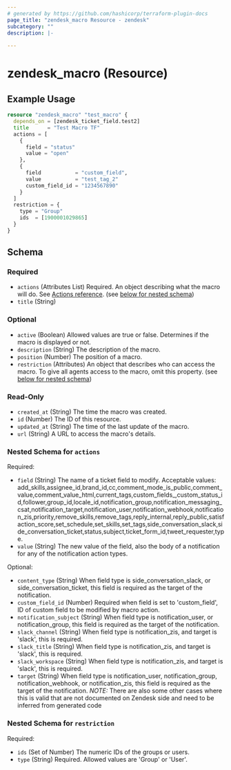```yaml
---
# generated by https://github.com/hashicorp/terraform-plugin-docs
page_title: "zendesk_macro Resource - zendesk"
subcategory: ""
description: |-
  
---
```


# zendesk_macro (Resource)



## Example Usage

```terraform
resource "zendesk_macro" "test_macro" {
  depends_on = [zendesk_ticket_field.test2]
  title      = "Test Macro TF"
  actions = [
    {
      field = "status"
      value = "open"
    },
    {
      field           = "custom_field",
      value           = "test_tag_2"
      custom_field_id = "1234567890"
    }
  ]
  restriction = {
    type = "Group"
    ids  = [1900001029865]
  }
}
```

<!-- schema generated by tfplugindocs -->
## Schema

### Required

- `actions` (Attributes List) Required. An object describing what the macro will do. See [Actions reference](https://developer.zendesk.com/documentation/ticketing/reference-guides/actions-reference). (see [below for nested schema](#nestedatt--actions))
- `title` (String)

### Optional

- `active` (Boolean) Allowed values are true or false. Determines if the macro is displayed or not.
- `description` (String) The description of the macro.
- `position` (Number) The position of a macro.
- `restriction` (Attributes) An object that describes who can access the macro. To give all agents access to the macro, omit this property. (see [below for nested schema](#nestedatt--restriction))

### Read-Only

- `created_at` (String) The time the macro was created.
- `id` (Number) The ID of this resource.
- `updated_at` (String) The time of the last update of the macro.
- `url` (String) A URL to access the macro's details.

<a id="nestedatt--actions"></a>
### Nested Schema for `actions`

Required:

- `field` (String) The name of a ticket field to modify. Acceptable values: add_skills,assignee_id,brand_id,cc,comment_mode_is_public,comment_value,comment_value_html,current_tags,custom_fields_,custom_status_id,follower,group_id,locale_id,notification_group,notification_messaging_csat,notification_target,notification_user,notification_webhook,notification_zis,priority,remove_skills,remove_tags,reply_internal,reply_public,satisfaction_score,set_schedule,set_skills,set_tags,side_conversation_slack,side_conversation_ticket,status,subject,ticket_form_id,tweet_requester,type.
- `value` (String) The new value of the field, also the body of a notification for any of the notification action types.

Optional:

- `content_type` (String) When field type is side_conversation_slack, or side_conversation_ticket, this field is required as the target of the notification.
- `custom_field_id` (Number) Required when field is set to 'custom_field', ID of custom field to be modified by macro action.
- `notification_subject` (String) When field type is notification_user, or notification_group, this field is required as the target of the notification.
- `slack_channel` (String) When field type is notification_zis, and target is 'slack', this is required.
- `slack_title` (String) When field type is notification_zis, and target is 'slack', this is required.
- `slack_workspace` (String) When field type is notification_zis, and target is 'slack', this is required.
- `target` (String) When field type is notification_user, notification_group, notification_webhook, or notification_zis, this field is required as the target of the notification. *NOTE:* There are also some other cases where this is valid that are not documented on Zendesk side and need to be inferred from generated code


<a id="nestedatt--restriction"></a>
### Nested Schema for `restriction`

Required:

- `ids` (Set of Number) The numeric IDs of the groups or users.
- `type` (String) Required. Allowed values are 'Group' or 'User'.
